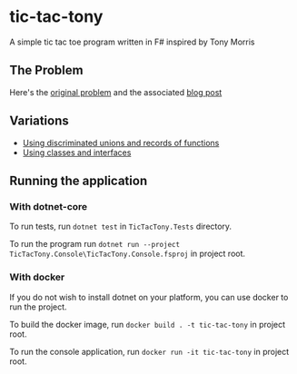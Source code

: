 # tic-tac-tony
A simple tic tac toe program written in F# inspired by Tony Morris

## The Problem

Here's the [original problem](https://github.com/data61/fp-course/blob/master/projects/TicTacToe/TicTacToe.markdown)
and the associated [blog post](https://blog.tmorris.net/posts/understanding-practical-api-design-static-typing-and-functional-programming/)

## Variations

* [Using discriminated unions and records of functions](https://github.com/artfuldev/tic-tac-tony)
* [Using classes and interfaces](https://github.com/artfuldev/tic-tac-tony/tree/0b756f580fd36faf972ce6538d806fcbfb67921f)

## Running the application

### With dotnet-core

To run tests, run `dotnet test` in `TicTacTony.Tests` directory.

To run the program run `dotnet run --project TicTacTony.Console\TicTacTony.Console.fsproj` in project root.

### With docker

If you do not wish to install dotnet on your platform, you can use docker to run the project.

To build the docker image, run `docker build . -t tic-tac-tony` in project root.

To run the console application, run `docker run -it tic-tac-tony` in project root.
